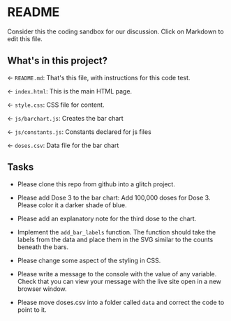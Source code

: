 # README

Consider this the coding sandbox for our discussion. Click on Markdown to edit this file.

## What's in this project?

← `README.md`: That's this file, with instructions for this code test.

← `index.html`: This is the main HTML page.

← `style.css`: CSS file for content.

← `js/barchart.js`: Creates the bar chart

← `js/constants.js`: Constants declared for js files

← `doses.csv`: Data file for the bar chart

## Tasks

- Please clone this repo from github into a glitch project.

- Please add Dose 3 to the bar chart: Add 100,000 doses for Dose 3. Please color it a darker shade of blue.

- Please add an explanatory note for the third dose to the chart.

- Implement the `add_bar_labels` function. The function should take the labels from the data and place them in the SVG similar to the counts beneath the bars.

- Please change some aspect of the styling in CSS.

- Please write a message to the console with the value of any variable. Check that you can view your message with the live site open in a new browser window.

- Please move doses.csv into a folder called `data` and correct the code to point to it.
